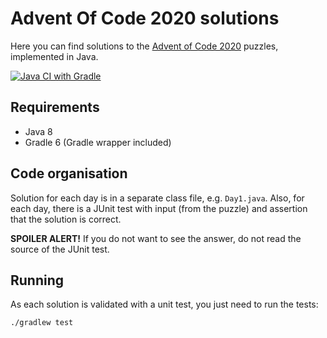 Advent Of Code 2020 solutions
===

Here you can find solutions to the [Advent of Code 2020](https://adventofcode.com/2020) puzzles,
implemented in Java.

[![Java CI with Gradle](https://github.com/nemecec/aoc2020/workflows/Java%20CI%20with%20Gradle/badge.svg)](https://github.com/nemecec/aoc2020/actions?query=workflow%3A%22Java+CI+with+Gradle%22)

Requirements
---

* Java 8
* Gradle 6 (Gradle wrapper included)

Code organisation
---

Solution for each day is in a separate class file, e.g. `Day1.java`.
Also, for each day, there is a JUnit test with input (from the puzzle)
and assertion that the solution is correct.

**SPOILER ALERT!** If you do not want to see the answer, do not read the source of the JUnit test.

Running
---

As each solution is validated with a unit test, you just need to run the tests:
```
./gradlew test
```